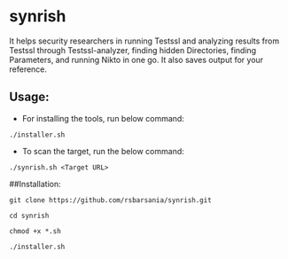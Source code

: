 # synrish
It helps security researchers in running Testssl and analyzing results from Testssl through Testssl-analyzer, finding hidden Directories, finding Parameters, and running Nikto in one go. It also saves output for your reference.

## Usage:
* For installing the tools, run below command:
```
./installer.sh
```
* To scan the target, run the below command:
```
./synrish.sh <Target URL>
```

##Installation:
```
git clone https://github.com/rsbarsania/synrish.git
```
```
cd synrish
```
```
chmod +x *.sh
```
```
./installer.sh
```
